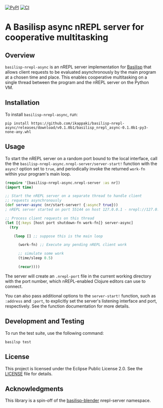 [![PyPI](https://img.shields.io/pypi/v/basilisp-nrepl-async.svg?style=flat-square)](https://pypi.org/project/basilisp-nrepl-async/) [![CI](https://github.com/ikappaki/basilisp-nrepl-async/actions/workflows/tests-run.yml/badge.svg)](https://github.com/ikappaki/basilisp-nrepl-async/actions/workflows/tests-run.yml)

# A Basilisp async nREPL server for cooperative multitasking

## Overview
`basilisp-nrepl-async` is an nREPL server implementation for [Basilisp](https://basilisp.readthedocs.io/en/latest/) that allows client requests to be evaluated asynchronously by the main program at a chosen time and place. This enables cooperative multitasking on a single thread between the program and the nREPL server on the Python VM.

## Installation

To install `basilisp-nrepl-async`, run:

```shell
pip install https://github.com/ikappaki/basilisp-nrepl-async/releases/download/v0.1.0b1/basilisp_nrepl_async-0.1.0b1-py3-none-any.whl
```

## Usage

To start the nREPL server on a random port bound to the local interface, call the the `basilisp-nrepl-async.nrepl-server/server-start!` function with the `async?` option set to `true`, and periodically invoke the returned `work-fn` within your program's main loop. 

```clojure
(require '[basilisp-nrepl-async.nrepl-server :as nr])
(import time)

;; Start the nREPL server on a separate thread to handle client
;; requests asynchronously
(def server-async (nr/start-server! {:async? true}))
; nREPL server started on port 55144 on host 127.0.0.1 - nrepl://127.0.0.1:55144

;; Process client requests on this thread 
(let [{:keys [host port shutdown-fn work-fn]} server-async]
  (try 

    (loop [] ;; suppose this is the main loop

      (work-fn) ;; Execute any pending nREPL client work

      ;; simulate some work
      (time/sleep 0.5)

      (recur))))
```

The server will create an `.nrepl-port` file in the current working directory with the port number, which nREPL-enabled Clojure editors can use to connect.

You can also pass additional options to the `server-start!` function, such as `:address` and `:port`, to explicitly set the server's listening interface and port, respectively. See the function documentation for more details.

## Development and Testing

To run the test suite, use the following command:

```shell
basilsp test
```

## License

This project is licensed under the Eclipse Public License 2.0. See the [LICENSE](LICENSE) file for details.

## Acknowledgments

This library is a spin-off of the [basilisp-blender](https://github.com/ikappaki/basilisp-blender) nrepl-server namespace.
